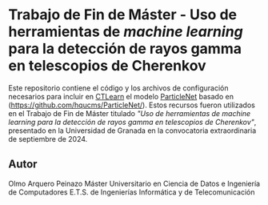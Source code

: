 # Trabajo de Fin de Máster - Uso de herramientas de *machine learning* para la detección de rayos gamma en telescopios de Cherenkov

Este repositorio contiene el código y los archivos de configuración necesarios para incluir en [CTLearn](https://github.com/ctlearn-project/ctlearn/) el modelo [ParticleNet](https://arxiv.org/abs/1902.08570) basado en (https://github.com/hqucms/ParticleNet/). Estos recursos fueron utilizados en el Trabajo de Fin de Máster titulado _"Uso de herramientas de *machine learning* para la detección de rayos gamma en telescopios de Cherenkov"_, presentado en la Universidad de Granada en la convocatoria extraordinaria de septiembre de 2024.

## Autor

Olmo Arquero Peinazo
Máster Universitario en Ciencia de Datos e Ingeniería de Computadores
E.T.S. de Ingenierías Informática y de Telecomunicación
